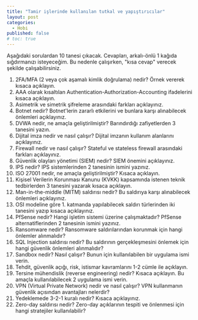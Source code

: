 ```yaml
---
title: "Tamir işlerinde kullanılan tutkal ve yapıştırıcılar"
layout: post
categories:
  - Hobi
published: false
# toc: true
---
```

Aşağıdaki sorulardan 10 tanesi çıkacak. Cevapları, arkalı-önlü 1 kağıda sığdırmanızı isteyeceğim. Bu nedenle çalışırken, "kısa cevap" verecek şekilde çalışabilirsiniz.

1. 2FA/MFA (2 veya çok aşamalı kimlik doğrulama) nedir? Örnek vererek kısaca açıklayın.
2. AAA olarak kısaltılan Authentication-Authorization-Accounting ifadelerini kısaca açıklayın.
3. Asimetrik ve simetrik şifreleme arasındaki farkları açıklayınız.
4. Botnet nedir? Botnet'lerin zararlı etkilerini ve bunlara karşı alınabilecek önlemleri açıklayınız.
5. DVWA nedir, ne amaçla geliştirilmiştir? Barındırdığı zafiyetlerden 3 tanesini yazın.
6. Dijital imza nedir ve nasıl çalışır? Dijital imzanın kullanım alanlarını açıklayınız.
7. Firewall nedir ve nasıl çalışır? Stateful ve stateless firewall arasındaki farkları açıklayınız.
8. Güvenlik olayları yönetimi (SIEM) nedir? SIEM önemini açıklayınız.
9. IPS nedir? IPS sistemlerinden 2 tanesinin ismini yazınız.
10. ISO 27001 nedir, ne amaçla geliştirilmiştir? Kısaca açıklayın.
11. Kişisel Verilerin Korunması Kanunu (KVKK) kapsamında istenen teknik tedbirlerden 3 tanesini yazarak kısaca açıklayın.
12. Man-in-the-middle (MITM) saldırısı nedir? Bu saldırıya karşı alınabilecek önlemleri açıklayınız.
13. OSI modeline göre 1. katmanda yapılabilecek saldırı türlerinden iki tanesini yazıp kısaca açıklayınız.
14. PfSense nedir? Hangi işletim sistemi üzerine çalışmaktadır? PfSense alternatiflerinden 2 tanesinin ismini yazınız.
15. Ransomware nedir? Ransomware saldırılarından korunmak için hangi önlemler alınmalıdır?
16. SQL Injection saldırısı nedir? Bu saldırının gerçekleşmesini önlemek için hangi güvenlik önlemleri alınmalıdır?
17. Sandbox nedir? Nasıl çalışır? Bunun için kullanılabilen bir uygulama ismi verin.
18. Tehdit, güvenlik açığı, risk, istismar kavramlarını 1-2 cümle ile açıklayın.
19. Tersine mühendislik (reverse engineering) nedir? Kısaca açıklayın. Bu amaçla kullanılabilecek 2 uygulama ismi verin.
20. VPN (Virtual Private Network) nedir ve nasıl çalışır? VPN kullanmanın güvenlik açısından avantajları nelerdir?
21. Yedeklemede 3-2-1 kuralı nedir? Kısaca açıklayınız.
22. Zero-day saldırısı nedir? Zero-day açıklarının tespiti ve önlenmesi için hangi stratejiler kullanılabilir?